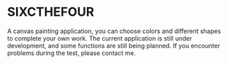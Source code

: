 # SIXCTHEFOUR
A canvas painting application, you can choose colors and different shapes to complete your own work. The current application is still under development, and some functions are still being planned. If you encounter problems during the test, please contact me.
